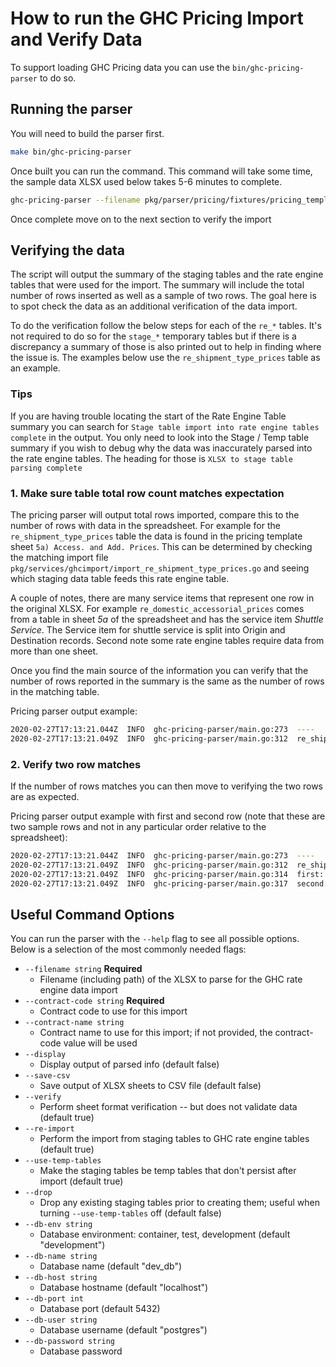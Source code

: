 # How to run the GHC Pricing Import and Verify Data

To support loading GHC Pricing data you can use the `bin/ghc-pricing-parser` to do so.

## Running the parser

You will need to build the parser first.

```sh
make bin/ghc-pricing-parser
```

Once built you can run the command. This command will take some time, the sample data XLSX used below takes 5-6 minutes to complete.

```sh
ghc-pricing-parser --filename pkg/parser/pricing/fixtures/pricing_template_2019-09-19_fake-data.xlsx --contract-code=UNIQUECODE --contract-name="Unique Name"
```

Once complete move on to the next section to verify the import

## Verifying the data

The script will output the summary of the staging tables and the rate engine tables that were used for the import. The summary will include the total number of rows inserted as well as a sample of two rows. The goal here is to spot check the data as an additional verification of the data import.

To do the verification follow the below steps for each of the `re_*` tables. It's not required to do so for the `stage_*` temporary tables but if there is a discrepancy a summary of those is also printed out to help in finding where the issue is. The examples below use the `re_shipment_type_prices` table as an example.

### Tips

If you are having trouble locating the start of the Rate Engine Table summary you can search for `Stage table import into rate engine tables complete` in the output.
You only need to look into the Stage / Temp table summary if you wish to debug why the data was inaccurately parsed into the rate engine tables. The heading for those is `XLSX to stage table parsing complete`

### 1. Make sure table total row count matches expectation

The pricing parser will output total rows imported, compare this to the number of rows with data in the spreadsheet. For example for the `re_shipment_type_prices` table the data is found in the pricing template sheet `5a) Access. and Add. Prices`. This can be determined by checking the matching import file `pkg/services/ghcimport/import_re_shipment_type_prices.go` and seeing which staging data table feeds this rate engine table.

A couple of notes, there are many service items that represent one row in the original XLSX. For example `re_domestic_accessorial_prices` comes from a table in sheet *5a* of the spreadsheet and has the service item *Shuttle Service*. The Service item for shuttle service is split into Origin and Destination records. Second note some rate engine tables require data from more than one sheet.

Once you find the main source of the information you can verify that the number of rows reported in the summary is the same as the number of rows in the matching table.

Pricing parser output example:

```sh
2020-02-27T17:13:21.044Z  INFO  ghc-pricing-parser/main.go:273  ----
2020-02-27T17:13:21.049Z  INFO  ghc-pricing-parser/main.go:312  re_shipment_type_prices (ReShipmentTypePrice)  {"row count": 7}
```

### 2. Verify two row matches

If the number of rows matches you can then move to verifying the two rows are as expected.

Pricing parser output example with first and second row (note that these are two sample rows and not
in any particular order relative to the spreadsheet):

```sh
2020-02-27T17:13:21.044Z  INFO  ghc-pricing-parser/main.go:273  ----
2020-02-27T17:13:21.049Z  INFO  ghc-pricing-parser/main.go:312  re_shipment_type_prices (ReShipmentTypePrice)  {"row count": 7}
2020-02-27T17:13:21.049Z  INFO  ghc-pricing-parser/main.go:314  first:  {"ReShipmentTypePrice": {"id":"b93c75b2-559b-4990-8a24-a4ac9b40d7c4","contract_id":"7beb7e1b-b5d7-48e4-bd62-82ebf2f6bd96","service_id":"dbd3a39a-6bb9-42da-b81a-9229df7019cf","market":"C","factor":1.2,"created_at":"2020-02-27T17:13:20.884717Z","updated_at":"2020-02-27T17:13:20.88472Z","Contract":{"id":"00000000-0000-0000-0000-000000000000","code":"","name":"","created_at":"0001-01-01T00:00:00Z","updated_at":"0001-01-01T00:00:00Z"},"Service":{"id":"00000000-0000-0000-0000-000000000000","code":"","name":"","created_at":"0001-01-01T00:00:00Z","updated_at":"0001-01-01T00:00:00Z"}}}
2020-02-27T17:13:21.049Z  INFO  ghc-pricing-parser/main.go:317  second:  {"ReShipmentTypePrice": {"id":"e4b94491-072f-40d5-8915-7877c0a64014","contract_id":"7beb7e1b-b5d7-48e4-bd62-82ebf2f6bd96","service_id":"0e45b6f5-f2f5-4235-94e4-7b4cb899eb5d","market":"C","factor":1.1,"created_at":"2020-02-27T17:13:20.888991Z","updated_at":"2020-02-27T17:13:20.888993Z","Contract":{"id":"00000000-0000-0000-0000-000000000000","code":"","name":"","created_at":"0001-01-01T00:00:00Z","updated_at":"0001-01-01T00:00:00Z"},"Service":{"id":"00000000-0000-0000-0000-000000000000","code":"","name":"","created_at":"0001-01-01T00:00:00Z","updated_at":"0001-01-01T00:00:00Z"}}}
```

## Useful Command Options

You can run the parser with the `--help` flag to see all possible options. Below is a selection of the most commonly needed flags:

* `--filename string` **Required**
  * Filename (including path) of the XLSX to parse for the GHC rate engine data import
* `--contract-code string` **Required**
  * Contract code to use for this import
* `--contract-name string`
  * Contract name to use for this import; if not provided, the contract-code value will be used
* `--display`
  * Display output of parsed info (default false)
* `--save-csv`
  * Save output of XLSX sheets to CSV file (default false)
* `--verify`
  * Perform sheet format verification -- but does not validate data (default true)
* `--re-import`
  * Perform the import from staging tables to GHC rate engine tables (default true)
* `--use-temp-tables`
  * Make the staging tables be temp tables that don't persist after import (default true)
* `--drop`
  * Drop any existing staging tables prior to creating them; useful when turning `--use-temp-tables` off (default false)
* `--db-env string`
  * Database environment: container, test, development (default "development")
* `--db-name string`
  * Database name (default "dev_db")
* `--db-host string`
  * Database hostname (default "localhost")
* `--db-port int`
  * Database port (default 5432)
* `--db-user string`
  * Database username (default "postgres")
* `--db-password string`
  * Database password
